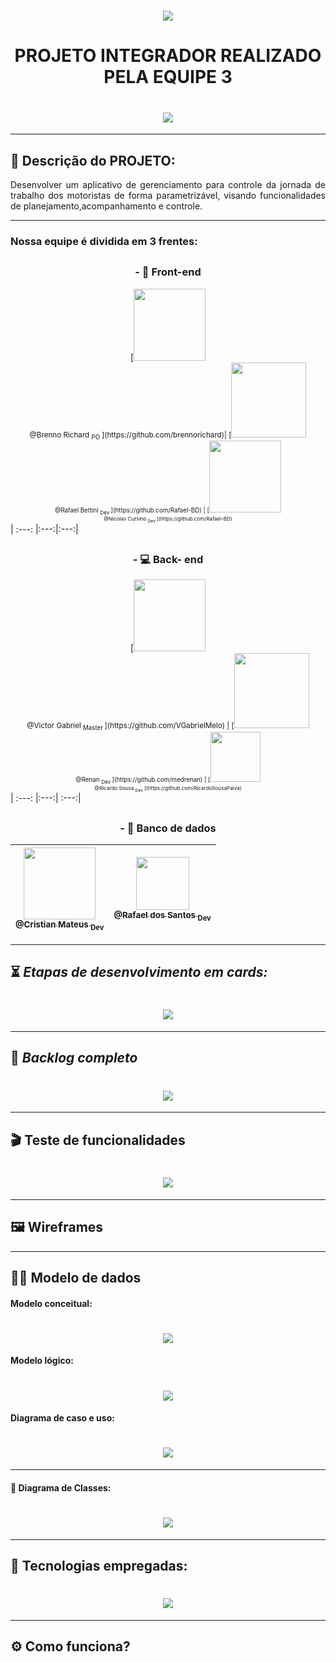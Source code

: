  ## <h1 align="center"> ![](https://github.com/DevSlim001/PI_2020.2/blob/master/logotipocomum.jpg) </h1> 
# <h1 align="center"> PROJETO INTEGRADOR REALIZADO PELA EQUIPE 3 </h1> 
## <h1 align="center">  <img src="https://img.shields.io/static/v1?label=Finished-project&message=Made-in-2020&color=blue&style=for-the-badge&logo=REACT"/> </h1> 

--------------------------------------------------------------------------------------------------------------------

## :dna: Descrição do PROJETO: 

<p align="justify"> Desenvolver um aplicativo de gerenciamento para controle da jornada de trabalho dos motoristas de forma parametrizável, visando funcionalidades de planejamento,acompanhamento e controle.</p>
 
--------------------------------------------------------------------------------------------------------------------

### Nossa equipe é dividida em 3 frentes:


## <h3 align="center"> -  :art: **Front-end** </h3> 


 <div align="center"> [<img src="https://github.com/DevSlim001/PI_2020.2/blob/master/assets/Brenno.jpeg" width=115 > <br> <sub> @Brenno Richard <sub> PO </sub>](https://github.com/brennorichard)| [<img src="https://github.com/DevSlim001/PI_2020.2/blob/master/assets/Rafael_bettini.jpeg" width=120 > <br> <sub> @Rafael Bettini <sub> Dev </sub>](https://github.com/Rafael-BD) | [<img src="https://github.com/DevSlim001/PI_2020.2/blob/master/assets/Nicolas.jpeg" width=115 > <br> <sub> @Nicolas Cursino <sub> Dev </sub>](https://github.com/Rafael-BD) </div>
 | :---: |:---:|:---:| 

## <h3 align="center"> - :computer: **Back- end**  </h3>   

<div align="center"> [<img src="https://github.com/DevSlim001/PI_2020.2/blob/master/assets/Victor.jpeg" width=115 > <br> <sub> @Victor Gabriel <sub> Master </sub>](https://github.com/VGabrielMelo) | [<img src="https://github.com/DevSlim001/PI_2020.2/blob/master/assets/renan.jpeg" width=120 > <br> <sub> @Renan <sub> Dev </sub>](https://github.com/medrenan) | [<img src="https://github.com/DevSlim001/PI_2020.2/blob/master/assets/ricardo.jpeg" width=80 > <br> <sub> @Ricardo Sousa <sub> Dev </sub>](https://github.com/RicardoSousaPaiva) </div>
| :---: |:---:| :---:|

## <h3 align="center">  - :floppy_disk: **Banco de dados** </h3>   

[<img src="https://github.com/DevSlim001/PI_2020.2/blob/master/assets/Cristian.jpeg" width=115 > <br> <sub> @Cristian Mateus <sub> Dev </sub>](https://github.com/CristianMateusTB) | [<img src="https://github.com/DevSlim001/PI_2020.2/blob/master/assets/rafael_santos.jpeg" width=85 > <br> <sub> @Rafael dos Santos <sub> Dev </sub>](https://github.com/rafaeldossper)
| :---: |:---:| 
 


--------------------------------------------------------------------------------------------------------------------

## :hourglass_flowing_sand: **_Etapas de desenvolvimento em cards:_**

## <h1 align="center"> ![](https://github.com/DevSlim001/PI_2020.2/blob/master/assets/card_geral1.png) </h1> 

--------------------------------------------------------------------------------------------------------------------

## :bookmark: **_Backlog completo_**

## <h1 align="center"> ![](https://github.com/DevSlim001/PI_2020.2/blob/master/assets/Product_Backlog_total_3.png) </h1> 

--------------------------------------------------------------------------------------------------------------------

## :clapper: **Teste de funcionalidades**

## <h1 align="center"> ![](https://github.com/DevSlim001/PI_2020.2/blob/master/assets/testes_funcionalidades3_1.png) </h1>


--------------------------------------------------------------------------------------------------------------------
## :framed_picture: Wireframes 


--------------------------------------------------------------------------------------------------------------------
## :man_technologist: Modelo de dados

#### Modelo conceitual:

## <h1 align="center"> ![](https://github.com/DevSlim001/PI_2020.2/blob/master/assets/mc_sprint3.jpg) </h1> 


#### Modelo lógico:

## <h1 align="center"> ![](https://github.com/DevSlim001/PI_2020.2/blob/master/assets/ml_sprint3.png) </h1> 

#### Diagrama de caso e uso:

## <h1 align="center"> ![](https://github.com/DevSlim001/PI_2020.2/blob/master/assets/DiagramaMCU.png) </h1> 

--------------------------------------------------------------------------------------------------------------------

#### :tea: Diagrama de Classes:

## <h1 align="center"> ![](https://github.com/DevSlim001/PI_2020.2/blob/sprint2/diagramaclasses.png) </h1> 

--------------------------------------------------------------------------------------------------------------------

## :rocket: Tecnologias empregadas:
 
## <h1 align="center"> ![](https://github.com/DevSlim001/PI_2020.2/blob/master/tecnology.png) </h1> 


--------------------------------------------------------------------------------------------------------------------

## :gear: Como funciona?





